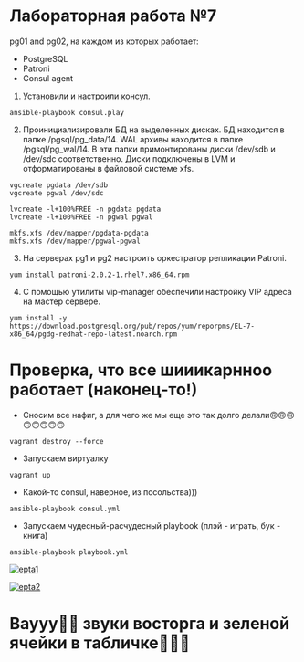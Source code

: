 # Лабораторная работа №7

pg01 and pg02, на каждом из которых работает:

* PostgreSQL
* Patroni
* Consul agent

1. Установили и настроили консул.

````
ansible-playbook consul.play
````

2. Проинициализировали БД на выделенных дисках. БД находится в папке /pgsql/pg_data/14. WAL архивы находится в папке /pgsql/pg_wal/14. В эти папки примонтированы диски /dev/sdb и /dev/sdc соответственно. Диски подключены в LVM и отформатированы в файловой системе xfs.

````
vgcreate pgdata /dev/sdb
vgcreate pgwal /dev/sdc
````

````
lvcreate -l+100%FREE -n pgdata pgdata
lvcreate -l+100%FREE -n pgwal pgwal
````

````
mkfs.xfs /dev/mapper/pgdata-pgdata
mkfs.xfs /dev/mapper/pgwal-pgwal
````

3. На серверах pg1 и pg2 настроить оркестратор репликации Patroni.

````
yum install patroni-2.0.2-1.rhel7.x86_64.rpm
````


4. С помощью утилиты vip-manager обеспечили настройку VIP адреса на мастер сервере. 

````
yum install -y https://download.postgresql.org/pub/repos/yum/reporpms/EL-7-x86_64/pgdg-redhat-repo-latest.noarch.rpm
````

# Проверка, что все шииикарнноо работает (наконец-то!)

* Cносим все нафиг, а для чего же мы еще это так долго делали🙃🙃🙃🙃🙃🙃🙃🙃

````
vagrant destroy --force
````

* Запускаем виртуалку

````
vagrant up
```` 
* Какой-то consul, наверное, из посольства)))
````
ansible-playbook consul.yml
````

* Запускаем чудесный-расчудесный playbook (плэй - играть, бук - книга)

````
ansible-playbook playbook.yml
````

<a href="https://ibb.co/k4mC5qt"><img src="https://i.ibb.co/x1FTXzN/epta1.png" alt="epta1" border="0"></a>


<a href="https://ibb.co/8bhCfKR"><img src="https://i.ibb.co/yp39ZfM/epta2.png" alt="epta2" border="0"></a>


# Ваууу🙌✨ звуки восторга и зеленой ячейки в табличке💚💚💚
